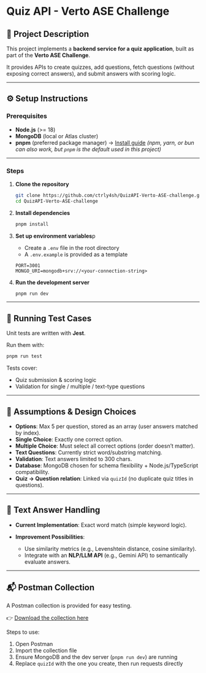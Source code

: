 # Quiz API - Verto ASE Challenge

## 📖 Project Description

This project implements a **backend service for a quiz application**, built as part of the **Verto ASE Challenge**.

It provides APIs to create quizzes, add questions, fetch questions (without exposing correct answers), and submit answers with scoring logic.

---

## ⚙️ Setup Instructions

### Prerequisites

* **Node.js** (>= 18)
* **MongoDB** (local or Atlas cluster)
* **pnpm** (preferred package manager) → [Install guide](https://pnpm.io/installation)
  *(npm, yarn, or bun can also work, but `pnpm` is the default used in this project)*

---

### Steps

1. **Clone the repository**

   ```bash
   git clone https://github.com/ctrly4sh/QuizAPI-Verto-ASE-challenge.git
   cd QuizAPI-Verto-ASE-challenge
   ```

2. **Install dependencies**

   ```bash
   pnpm install
   ```

3. **Set up environment variables**p
   * Create a `.env` file in the root directory
   * A `.env.example` is provided as a template

   ```env
   PORT=3001
   MONGO_URI=mongodb+srv://<your-connection-string>
   ```

4. **Run the development server**

   ```bash
   pnpm run dev
   ```

---

## 🧪 Running Test Cases

Unit tests are written with **Jest**.

Run them with:

```bash
pnpm run test
```

Tests cover:

* Quiz submission & scoring logic
* Validation for single / multiple / text-type questions

---

## 📝 Assumptions & Design Choices

* **Options**: Max 5 per question, stored as an array (user answers matched by index).
* **Single Choice**: Exactly one correct option.
* **Multiple Choice**: Must select all correct options (order doesn’t matter).
* **Text Questions**: Currently strict word/substring matching.
* **Validation**: Text answers limited to 300 chars.
* **Database**: MongoDB chosen for schema flexibility + Node.js/TypeScript compatibility.
* **Quiz → Question relation**: Linked via `quizId` (no duplicate quiz titles in questions).

---

## 📝 Text Answer Handling

* **Current Implementation**: Exact word match (simple keyword logic).
* **Improvement Possibilities**:

  * Use similarity metrics (e.g., Levenshtein distance, cosine similarity).
  * Integrate with an **NLP/LLM API** (e.g., Gemini API) to semantically evaluate answers.

---

## 📬 Postman Collection

A Postman collection is provided for easy testing.

👉 [Download the collection here](https://github.com/ctrly4sh/QuizAPI-Verto-ASE-challenge/blob/main/assets/postman-collection.json)

Steps to use:

1. Open Postman
2. Import the collection file
3. Ensure MongoDB and the dev server (`pnpm run dev`) are running
4. Replace `quizId` with the one you create, then run requests directly

